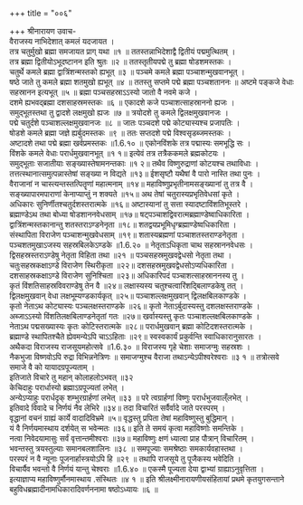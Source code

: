 +++
title = "००६"

+++
श्रीनारायण उवाच-  
वैराजस्य नाभिदेशात् कमलं यदजायत ।  
तत्र चतुर्मुखो ब्रह्मा समजायत प्राग् यथा ॥१ ॥
ततस्तन्नाभिदेशाद्वै द्वितीयं पद्ममुत्थितम् ।  
तत्र ब्रह्मा द्वितीयोऽभूदष्टानन इति श्रुतः ॥२ ॥
ततस्तृतीयपद्मे तु ब्रह्मा षोडशमस्तकः ।  
चतुर्थे कमले ब्रह्मा द्वात्रिंशन्मस्तको ह्यभूत् ॥३ ॥
पञ्चमे कमले ब्रह्मा पञ्चाशन्मुखवानभूत् ।  
षष्ठे जाते तु कमले ब्रह्मा शतमुखो ह्यभूत् ॥४ ॥
ततस्तु सप्तमे पद्मे ब्रह्मा पञ्चशताननः ॥
अष्टमे पङ्कजे वेधाः सहस्रानन इत्यभूत् ॥५ ॥
ब्रह्मा पञ्चसहस्राऽऽस्यो जातो वै नवमे कजे ।  
दशमे ह्यभवद्ब्रह्मा दशसाहस्रमस्तकः ॥६ ॥
एकादशे कजे पञ्चाशत्साहस्राननो ह्यजः ।  
समुद्भूतस्तथा तु द्वादशे लक्षमुखो ह्यजः ॥७ ॥
त्रयोदशे तु कमले द्विलक्षमुखवानजः ।  
पद्मे चतुर्दशे पञ्चाशल्लक्षमुखवानजः ॥८ ॥
जातः पञ्चदशे पद्मे कोट्यास्यश्च प्रजापतिः ।  
षोडशे कमले ब्रह्मा जज्ञे ह्यर्बुदमस्तकः ॥९ ॥
ततः सप्तदशे पद्मे विश्वसृडब्जमस्तकः ।  
अष्टादशे तथा पद्मे ब्रह्मा खर्वप्रमस्तकः ॥1.6.१० ॥
एकोनविंशके तत्र पद्मास्यः समभूद्धि सः ।  
विंशके कमले वेधाः परार्धमुखवानभूत् ॥१ १॥
इत्येवं तत्र तत्रैककमले ब्रह्मकोटयः ।  
समुद्भूताः सजातीयाः सङ्ख्यास्तेषामनन्तकाः ॥१ २॥
तथैव विष्णुरुद्राणां कोटयश्च तथाविधाः ।  
तत्तत्स्थानात्समुत्पन्नास्तेषां सङ्ख्या न विद्यते ॥१३॥
ईशसृष्टौ यथैषां वै पारो नास्ति तथा पुनः ।  
वैराजानां न चास्त्यन्तस्तत्पितॄणां महात्मनाम् ॥१४॥
महाविष्णुप्रभृतीनामसङ्ख्यानां तु तत्र वै ।  
सङ्ख्यापारमपाराणां केनाप्याप्तुं न शक्यते ॥१५॥
अथ तेषां चतुरास्यप्रभृतिवेधसां कृते ।  
अधिकारः सुनिर्णीतश्चतुर्दशस्तरात्मके ॥१६॥
अष्टास्यानां तु सत्ता स्यादष्टाविंशतिभूस्तरे ।  
ब्रह्माण्डेऽथ तथा बोध्या षोडशाननवेधसाम् ॥१७॥
षट्पञ्चाशद्विवरात्मब्रह्माण्डेष्वाधिकारिता ।  
द्वात्रिंशन्मस्तकानान्तु शतस्तराऽण्डनेनृता ॥१८॥
शतद्वयप्रभूमिधृग्ब्रह्माण्डेष्वधिकारिता ।  
संस्थापिता विराजेण पञ्चाशन्मुखवेधसाम् ॥१९॥
शतास्यब्रह्मणां पञ्चाशतस्तराण्डनेतृता ।  
पञ्चशतमुखाऽजस्य सहस्रबिलकेऽण्डके ॥1.6.२० ॥
नेतृताऽधिकृता चाथ सहस्राननवेधसः ।  
द्विसहस्रस्तराऽण्डेषु नेतृता विहिता तथा ॥२१ ॥
पञ्चसहस्रमुखवद्वेधसो नेतृता तथा ।  
चतुःसहस्रकक्षाऽण्डे विराजेण स्थिरीकृता ॥२२॥
दशसहस्रमुखवद्वेधसोऽप्यधिकारिता ।  
दशसाहस्रकक्षाऽण्डे विराजेण सुनिश्चिता ॥२३॥
अधिकारिपदं पञ्चाशत्साहस्राननस्य तु ।  
कृतं विंशतिसाहस्रविवराण्डेषु तेन वै ॥२४॥
लक्षास्यस्य चतुश्चत्वारिंशद्बिलाण्डकेषु तत् ।  
द्विलक्षमुखवान् वेधा लक्षभूम्यण्डकार्यकृत् ॥२५॥
पञ्चाशल्लक्षमुखवान् द्विलक्षबिलकाण्डके ।  
कृतो नेताऽथ कोट्यास्यः पञ्चलक्षस्तराण्डके ॥२६॥
कृतो नेताऽर्बुदास्यस्तु दशलक्षस्तराण्डके ।  
अब्जाऽऽस्यो विंशतिलक्षबिलाण्डनेतृतां गतः ॥२७॥
खर्वास्यस्तु कृतः पञ्चाशल्लक्षबिलकाण्डके ।  
नेताऽथ पद्मसख्यास्यः कृतः कोटिस्तरात्मके ॥२८॥
परार्धमुखवान् ब्रह्मा कोटिदशस्तरात्मके ।  
ब्रह्माण्डे स्थापितश्चैते ह्येवमन्येऽपि चाऽऽहिताः ॥२९॥
स्वस्वकार्यं प्रकुर्वन्ति स्वाधिकारानुसारतः ।  
अथैकदा विराजस्य राजसूयमहोत्सवे ॥1.6.३० ॥
विराजस्य गृहे चेशाः समाजग्मुः सहस्रशः ।  
नैकभुजा विष्णवोऽपि रुद्रा विभिन्ननेत्रिणः ॥
समाजग्मुश्च वैराजा तथाऽन्येऽपीश्वरेश्वराः ॥३ १ ॥
तत्रोत्सवे समाजे वै को यायादग्रपूज्यताम् ।  
इतिजाते विचारे तु महान् कोलाहलोऽभवत् ॥३२  
केचिदाहुः परार्धास्यो ब्रह्माऽग्रपूज्यतां लभेत् ।  
अन्येऽप्याहुः परार्धदृक् शम्भुरग्रार्हणां लभेत् ॥३३ ॥
परे त्वग्रार्हणां विष्णुः परार्धभुजवाल्ँलभेत् ।  
इतिवादे विवादे च निर्णयं नैव लेभिरे ॥३४॥
तदा विचारितं सर्वैर्वादे जाते परस्परम् ।  
वृद्धानां वचनं ग्राह्यं कार्ये वादादिविभ्रमे ॥५॥
वृद्धस्तु प्रपिता तेषां महाविष्णुस्तु बुद्धिमान् ।  
यं वै निर्णयमास्थाय दर्शयेत् स भवेन्मतः ॥३६॥
इति ते समयं कृत्वा महाविष्णोः समन्तिके ।  
नत्वा निवेदयामासुः सर्वं वृत्तान्तमीश्वराः ॥३७॥
महाविष्णुः क्षणं ध्यात्वा प्राह पौत्रान् विचारितम् ।  
भवन्तस्तु त्रयस्तुल्याः समानबलशालिनः ॥३८ ॥
समपूज्याः समश्रेष्ठाः समकार्यवहास्तथा ।  
परस्परं न वै न्यूनाः पूजनार्हास्त्रयोऽपि हि ॥२९ ॥
तथापि राजसूये तु पूजैकस्य भवेदिति ।  
विचार्यैव भवन्तो वै निर्णयं यान्तु चेश्वराः ॥1.6.४० ॥
एकस्मै पूज्यता देया द्वाभ्यां ग्राह्याऽनुवृत्तिता ।  
इत्याज्ञाप्य महाविष्णुर्मौनमास्थाय .संस्थितः ॥४ १ ॥
इति श्रीलक्ष्मीनारायणीयसंहितायां प्रथमे कृतयुगसन्ताने बहुविधब्रह्मादीनामधिकारादिवर्णननामा षष्ठोऽध्यायः ॥६ ॥
    
